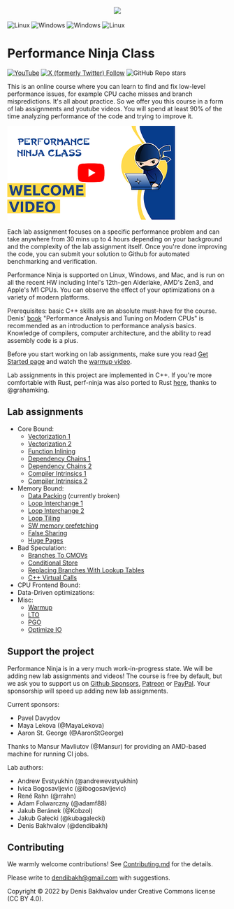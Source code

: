 <p align="center"> <img src="/logo.jpg" width=200> </p>

![Linux](https://github.com/dendibakh/perf-ninja/actions/workflows/CI_Linux_Alderlake.yml/badge.svg) ![Windows](https://github.com/dendibakh/perf-ninja/actions/workflows/CI_Macos_M1.yml/badge.svg) ![Windows](https://github.com/dendibakh/perf-ninja/actions/workflows/CI_Win_Zen3.yml/badge.svg) ![Linux](https://github.com/dendibakh/perf-ninja/actions/workflows/CI_Linux_Coffeelake.yml/badge.svg) 

# Performance Ninja Class

[![YouTube](https://img.shields.io/youtube/channel/subscribers/UCGmEJdQ993cdCGdnLZDuOOQ)](https://youtube.com/@easyperf3992)
[![X (formerly Twitter) Follow](https://img.shields.io/twitter/follow/dendibakh)](https://twitter.com/dendibakh)
![GitHub Repo stars](https://img.shields.io/github/stars/dendibakh/perf-ninja)

This is an online course where you can learn to find and fix low-level performance issues, for example CPU cache misses and branch mispredictions. It's all about practice. So we offer you this course in a form of lab assignments and youtube videos. You will spend at least 90% of the time analyzing performance of the code and trying to improve it.

[<img src="img/WelcomeVideo.png">](https://www.youtube.com/watch?v=2tzdkC6IDbo&list=PLRWO2AL1QAV6bJAU2kgB4xfodGID43Y5d)

Each lab assignment focuses on a specific performance problem and can take anywhere from 30 mins up to 4 hours depending on your background and the complexity of the lab assignment itself. Once you're done improving the code, you can submit your solution to Github for automated benchmarking and verification.

Performance Ninja is supported on Linux, Windows, and Mac, and is run on all the recent HW including Intel's 12th-gen Alderlake, AMD's Zen3, and Apple's M1 CPUs. You can observe the effect of your optimizations on a variety of modern platforms.

Prerequisites: basic C++ skills are an absolute must-have for the course. Denis' [book](https://book.easyperf.net/perf_book) "Performance Analysis and Tuning on Modern CPUs" is recommended as an introduction to performance analysis basics. Knowledge of compilers, computer architecture, and the ability to read assembly code is a plus.

Before you start working on lab assignments, make sure you read [Get Started page](GetStarted.md) and watch the [warmup video](https://youtu.be/jFRwAcIoLgQ).

Lab assignments in this project are implemented in C++. If you're more comfortable with Rust, perf-ninja was also ported to Rust [here](https://github.com/grahamking/perf-ninja-rs), thanks to @grahamking.

## Lab assignments

* Core Bound:
  * [Vectorization 1](labs/core_bound/vectorization_1)
  * [Vectorization 2](labs/core_bound/vectorization_2)
  * [Function Inlining](labs/core_bound/function_inlining_1)
  * [Dependency Chains 1](labs/core_bound/dep_chains_1)
  * [Dependency Chains 2](labs/core_bound/dep_chains_2)
  * [Compiler Intrinsics 1](labs/core_bound/compiler_intrinsics_1)
  * [Compiler Intrinsics 2](labs/core_bound/compiler_intrinsics_2)
* Memory Bound:
  * [Data Packing](labs/memory_bound/data_packing) (currently broken)
  * [Loop Interchange 1](labs/memory_bound/loop_interchange_1)
  * [Loop Interchange 2](labs/memory_bound/loop_interchange_2)
  * [Loop Tiling](labs/memory_bound/loop_tiling_1)
  * [SW memory prefetching](labs/memory_bound/swmem_prefetch_1)
  * [False Sharing](labs/memory_bound/false_sharing_1)
  * [Huge Pages](labs/memory_bound/huge_pages_1)
* Bad Speculation:
  * [Branches To CMOVs](labs/bad_speculation/branches_to_cmov_1)
  * [Conditional Store](labs/bad_speculation/conditional_store_1)
  * [Replacing Branches With Lookup Tables](labs/bad_speculation/lookup_tables_1)
  * [C++ Virtual Calls](labs/bad_speculation/virtual_call_mispredict)
* CPU Frontend Bound:
* Data-Driven optimizations:
* Misc:
  * [Warmup](labs/misc/warmup)
  * [LTO](labs/misc/lto)
  * [PGO](labs/misc/pgo)
  * [Optimize IO](labs/misc/io_opt1)

## Support the project

Performance Ninja is in a very much work-in-progress state. We will be adding new lab assignments and videos! The course is free by default, but we ask you to support us on [Github Sponsors](https://github.com/sponsors/dendibakh), [Patreon](https://www.patreon.com/dendibakh) or [PayPal](https://www.paypal.com/cgi-bin/webscr?cmd=_donations&business=TBM3NW8TKTT34&currency_code=USD&source=url). Your sponsorship will speed up adding new lab assignments.

Current sponsors:
* Pavel Davydov
* Maya Lekova (@MayaLekova)
* Aaron St. George (@AaronStGeorge)

Thanks to Mansur Mavliutov (@Mansur) for providing an AMD-based machine for running CI jobs.

Lab authors:
* Andrew Evstyukhin (@andrewevstyukhin)
* Ivica Bogosavljevic (@ibogosavljevic)
* René Rahn (@rrahn)
* Adam Folwarczny (@adamf88)
* Jakub Beránek (@Kobzol)
* Jakub Gałecki (@kubagalecki)
* Denis Bakhvalov (@dendibakh)

## Contributing

We warmly welcome contributions! See [Contributing.md](Contributing.md) for the details.

Please write to dendibakh@gmail.com with suggestions.

Copyright © 2022 by Denis Bakhvalov under Creative Commons license (CC BY 4.0).
